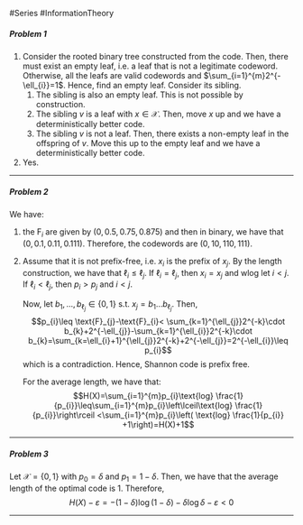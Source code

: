 #Series #InformationTheory 

##### Problem 1
1. Consider the rooted binary tree constructed from the code. Then, there must exist an empty leaf, i.e. a leaf that is not a legitimate codeword. Otherwise, all the leafs are valid codewords and $\sum_{i=1}^{m}2^{-\ell_{i}}=1$. Hence, find an empty leaf. Consider its sibling. 
	1. The sibling is also an empty leaf. This is not possible by construction.
	2. The sibling $v$ is a leaf with $x\in \mathcal{X}$. Then, move $x$ up and we have a deterministically better code.
	3. The sibling $v$ is not a leaf. Then, there exists a non-empty leaf in the offspring of $v$. Move this up to the empty leaf and we have a deterministically better code.
2. Yes.
---
##### Problem 2
We have:
1. the $\text{F}_{i}$ are given by $(0,0.5,0.75,0.875)$ and then in binary, we have that $(0,0.1,0.11,0.111)$. Therefore, the codewords are $(0,10,110,111)$.
2. Assume that it is not prefix-free, i.e. $x_{i}$ is the prefix of $x_{j}$. By the length construction, we have that $\ell_{i}\leq\ell_{j}$.  If $\ell_{i}=\ell_{j}$, then $x_{i}=x_{j}$ and wlog let $i<j$. If $\ell_{i}<\ell_{j}$, then $p_{i}>p_{j}$ and $i<j$. 

	Now, let $b_{1},\dots ,b_{\ell_{j}}\in \{ 0,1 \}$ s.t. $x_{j}=b_{1}\dots b_{\ell_{j}}$. Then, $$p_{i}\leq \text{F}_{j}-\text{F}_{i}< \sum_{k=1}^{\ell_{j}}2^{-k}\cdot b_{k}+2^{-\ell_{j}}-\sum_{k=1}^{\ell_{i}}2^{-k}\cdot b_{k}=\sum_{k=\ell_{i}+1}^{\ell_{j}}2^{-k}+2^{-\ell_{j}}=2^{-\ell_{i}}\leq p_{i}$$which is a contradiction. Hence, Shannon code is prefix free. 
	
	For the average length, we have that: $$H(X)=\sum_{i=1}^{m}p_{i}\text{log} \frac{1}{p_{i}}\leq\sum_{i=1}^{m}p_{i}\left\lceil\text{log} \frac{1}{p_{i}}\right\rceil <\sum_{i=1}^{m}p_{i}\left( \text{log} \frac{1}{p_{i}} +1\right)=H(X)+1$$

---
##### Problem 3
Let $\mathcal{X}=\{ 0,1 \}$ with $p_{0}=\delta$ and $p_{1}=1-\delta$. Then, we have that the average length of the optimal code is 1. Therefore, $$H(X)-\varepsilon=-(1-\delta)\log(1-\delta)-\delta \log \delta-\varepsilon<0$$
	

---
